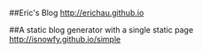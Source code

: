 ##Eric's Blog
http://erichau.github.io

##A static blog generator with a single static page
http://isnowfy.github.io/simple
